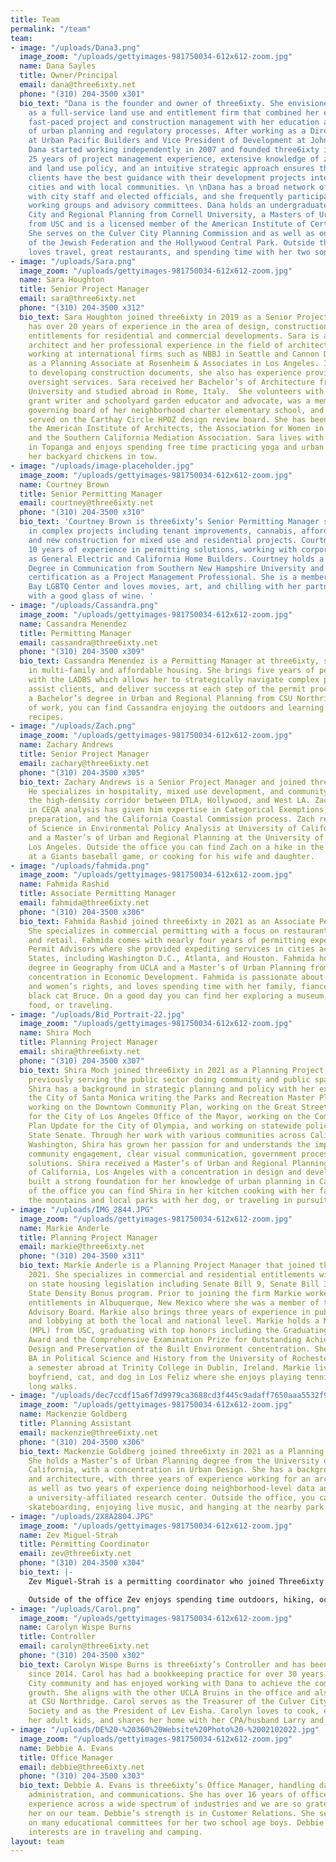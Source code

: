 ```yaml
---
title: Team
permalink: "/team"
team:
- image: "/uploads/Dana3.png"
  image_zoom: "/uploads/gettyimages-981750034-612x612-zoom.jpg"
  name: Dana Sayles
  title: Owner/Principal
  email: dana@three6ixty.net
  phone: "(310) 204-3500 x301"
  bio_text: "Dana is the founder and owner of three6ixty. She envisioned the company
    as a full-service land use and entitlement firm that combined her experience with
    fast-paced project and construction management with her education and knowledge
    of urban planning and regulatory processes. After working as a Director of Development
    at Urban Pacific Builders and Vice President of Development at John Laing Homes,
    Dana started working independently in 2007 and founded three6ixty in 2012.  Dana’s
    25 years of project management experience, extensive knowledge of zoning code
    and land use policy, and an intuitive strategic approach ensures that three6ixty
    clients have the best guidance with their development projects internally, with
    cities and with local communities. \n \nDana has a broad network of relationships
    with city staff and elected officials, and she frequently participates with policy
    working groups and advisory committees. Dana holds an undergraduate degree in
    City and Regional Planning from Cornell University, a Masters of Urban Planning
    from USC and is a licensed member of the American Institute of Certified Planners.
    She serves on the Culver City Planning Commission and as well as on the boards
    of the Jewish Federation and the Hollywood Central Park. Outside the office, Dana
    loves travel, great restaurants, and spending time with her two sons."
- image: "/uploads/Sara.png"
  image_zoom: "/uploads/gettyimages-981750034-612x612-zoom.jpg"
  name: Sara Houghton
  title: Senior Project Manager
  email: sara@three6ixty.net
  phone: "(310) 204-3500 x312"
  bio_text: Sara Houghton joined three6ixty in 2019 as a Senior Project Manager and
    has over 20 years of experience in the area of design, construction and land-use
    entitlements for residential and commercial developments. Sara is a registered
    architect and her professional experience in the field of architecture included
    working at international firms such as NBBJ in Seattle and Cannon Design, and
    as a Planning Associate at Rosenheim & Associates in Los Angeles. In addition
    to developing construction documents, she also has experience providing construction
    oversight services. Sara received her Bachelor’s of Architecture from Cornell
    University and studied abroad in Rome, Italy.  She volunteers with LAUSD as a
    grant writer and schoolyard garden educator and advocate, was a member of the
    governing board of her neighborhood charter elementary school, and previously
    served on the Carthay Circle HPOZ design review board. She has been a member of
    the American Institute of Architects, the Association for Women in Architecture,
    and the Southern California Mediation Association. Sara lives with her family
    in Topanga and enjoys spending free time practicing yoga and urban farming with
    her backyard chickens in tow.
- image: "/uploads/image-placeholder.jpg"
  image_zoom: "/uploads/gettyimages-981750034-612x612-zoom.jpg"
  name: Courtney Brown
  title: Senior Permitting Manager
  email: courtney@three6ixty.net
  phone: "(310) 204-3500 x310"
  bio_text: 'Courtney Brown is three6ixty’s Senior Permitting Manager specializing
    in complex projects including tenant improvements, cannabis, affordable housing,
    and new construction for mixed use and residential projects. Courtney brings over
    10 years of experience in permitting solutions, working with corporations such
    as General Electric and California Home Builders. Courtney holds a Bachelor’s
    Degree in Communication from Southern New Hampshire University and has a forthcoming
    certification as a Project Management Professional. She is a member of the South
    Bay LGBTQ Center and loves movies, art, and chilling with her partner and son
    with a good glass of wine. '
- image: "/uploads/Cassandra.png"
  image_zoom: "/uploads/gettyimages-981750034-612x612-zoom.jpg"
  name: Cassandra Menendez
  title: Permitting Manager
  email: cassandra@three6ixty.net
  phone: "(310) 204-3500 x309"
  bio_text: Cassandra Menendez is a Permitting Manager at three6ixty, specializing
    in multi-family and affordable housing. She brings five years of permitting experience
    with the LADBS which allows her to strategically navigate complex permitting issues,
    assist clients, and deliver success at each step of the permit process. She holds
    a Bachelor’s degree in Urban and Regional Planning from CSU Northridge. Outside
    of work, you can find Cassandra enjoying the outdoors and learning to cook new
    recipes.
- image: "/uploads/Zach.png"
  image_zoom: "/uploads/gettyimages-981750034-612x612-zoom.jpg"
  name: Zachary Andrews
  title: Senior Project Manager
  email: zachary@three6ixty.net
  phone: "(310) 204-3500 x305"
  bio_text: Zachary Andrews is a Senior Project Manager and joined three6ixty in 2015.
    He specializes in hospitality, mixed use development, and community outreach in
    the high-density corridor between DTLA, Hollywood, and West LA. Zach’s background
    in CEQA analysis has given him expertise in Categorical Exemptions, MND and EIR
    preparation, and the California Coastal Commission process. Zach received a Bachelor’s
    of Science in Environmental Policy Analysis at University of California, Davis
    and a Master’s of Urban and Regional Planning at the University of California,
    Los Angeles. Outside the office you can find Zach on a hike in the mountains,
    at a Giants baseball game, or cooking for his wife and daughter.
- image: "/uploads/fahmida.png"
  image_zoom: "/uploads/gettyimages-981750034-612x612-zoom.jpg"
  name: Fahmida Rashid
  title: Associate Permitting Manager
  email: fahmida@three6ixty.net
  phone: "(310) 204-3500 x306"
  bio_text: Fahmida Rashid joined three6ixty in 2021 as an Associate Permitting Manager.
    She specializes in commercial permitting with a focus on restaurants, office,
    and retail. Fahmida comes with nearly four years of permitting experience with
    Permit Advisors where she provided expediting services in cities across the United
    States, including Washington D.C., Atlanta, and Houston. Fahmida holds a Bachelor’s
    degree in Geography from UCLA and a Master’s of Urban Planning from USC with a
    concentration in Economic Development. Fahmida is passionate about social justice
    and women’s rights, and loves spending time with her family, fiancee, and her
    black cat Bruce. On a good day you can find her exploring a museum, enjoying good
    food, or traveling.
- image: "/uploads/Bid_Portrait-22.jpg"
  image_zoom: "/uploads/gettyimages-981750034-612x612-zoom.jpg"
  name: Shira Moch
  title: Planning Project Manager
  email: shira@three6ixty.net
  phone: "(310) 204-3500 x307"
  bio_text: Shira Moch joined three6ixty in 2021 as a Planning Project Manager I,
    previously serving the public sector doing community and public space planning.
    Shira has a background in strategic planning and policy with her experience at
    the City of Santa Monica writing the Parks and Recreation Master Plan update and
    working on the Downtown Community Plan, working on the Great Streets Initiative
    for the City of Los Angeles Office of the Mayor, working on the Comprehensive
    Plan Update for the City of Olympia, and working on statewide policy for the Washington
    State Senate. Through her work with various communities across California and
    Washington, Shira has grown her passion for and understands the importance of
    community engagement, clear visual communication, government process, and forward-thinking
    solutions. Shira received a Master’s of Urban and Regional Planning from the University
    of California, Los Angeles with a concentration in design and development, which
    built a strong foundation for her knowledge of urban planning in California. Outside
    of the office you can find Shira in her kitchen cooking with her family, enjoying
    the mountains and local parks with her dog, or traveling in pursuit of good food.
- image: "/uploads/IMG_2844.JPG"
  image_zoom: "/uploads/gettyimages-981750034-612x612-zoom.jpg"
  name: Markie Anderle
  title: Planning Project Manager
  email: markie@three6ixty.net
  phone: "(310) 204-3500 x311"
  bio_text: Markie Anderle is a Planning Project Manager that joined three6ixty in
    2021. She specializes in commercial and residential entitlements with a focus
    on state housing legislation including Senate Bill 9, Senate Bill 35, and the
    State Density Bonus program. Prior to joining the firm Markie worked on commercial
    entitlements in Albuquerque, New Mexico where she was a member of the City’s Transit
    Advisory Board. Markie also brings three years of experience in public policy
    and lobbying at both the local and national level. Markie holds a Master of Planning
    (MPL) from USC, graduating with top honors including the Graduating MPL Student
    Award and the Comprehensive Examination Prize for Outstanding Achievement in the
    Design and Preservation of the Built Environment concentration. She received her
    BA in Political Science and History from the University of Rochester, and spent
    a semester abroad at Trinity College in Dublin, Ireland. Markie lives with her
    boyfriend, cat, and dog in Los Feliz where she enjoys playing tennis and taking
    long walks.
- image: "/uploads/dec7ccdf15a6f7d9979ca3688cd3f445c9adaff7650aaa5532f92fc2129f0cb0.jpg"
  image_zoom: "/uploads/gettyimages-981750034-612x612-zoom.jpg"
  name: Mackenzie Goldberg
  title: Planning Assistant
  email: mackenzie@three6ixty.net
  phone: "(310) 204-3500 x306"
  bio_text: Mackenzie Goldberg joined three6ixty in 2021 as a Planning Assistant.
    She holds a Master’s of Urban Planning degree from the University of Southern
    California, with a concentration in Urban Design. She has a background in design
    and architecture, with three years of experience working for an architecture publication,
    as well as two years of experience doing neighborhood-level data analysis for
    a university-affiliated research center. Outside the office, you can find Mackenzie
    skateboarding, enjoying live music, and hanging at the nearby park.
- image: "/uploads/2X8A2804.JPG"
  image_zoom: "/uploads/gettyimages-981750034-612x612-zoom.jpg"
  name: Zev Miguel-Strah
  title: Permitting Coordinator
  email: zev@three6ixty.net
  phone: "(310) 204-3500 x304"
  bio_text: |-
    Zev Miguel-Strah is a permitting coordinator who joined Three6ixty in October of 2021. Before Three6ixty, Zev was working as a project coordinator for Redcar Properties, a commercial development group based out of Santa Monica, CA. Zev attended NYU’s, Gallatin School of Individualized Study, and Perdue University where he plans to finish his degree.

    Outside of the office Zev enjoys spending time outdoors, hiking, ocean swimming and spending time with his wife and their two cats.
- image: "/uploads/Carol.png"
  image_zoom: "/uploads/gettyimages-981750034-612x612-zoom.jpg"
  name: Carolyn Wispe Burns
  title: Controller
  email: carolyn@three6ixty.net
  phone: "(310) 204-3500 x302"
  bio_text: Carolyn Wispe Burns is three6ixty’s Controller and has been with the firm
    since 2014. Carol has had a bookkeeping practice for over 30 years in the Culver
    City community and has enjoyed working with Dana to achieve the company’s dynamic
    growth. She aligns with the other UCLA Bruins in the office and also studied accounting
    at CSU Northridge. Carol serves as the Treasurer of the Culver City Historical
    Society and as the President of Lev Eisha. Carolyn loves to cook, especially with
    her adult kids, and shares her home with her CPA/husband Larry and her dog Hazel.
- image: "/uploads/DE%20-%20360%20Website%20Photo%20-%2002102022.jpg"
  image_zoom: "/uploads/gettyimages-981750034-612x612-zoom.jpg"
  name: Debbie A. Evans
  title: Office Manager
  email: debbie@three6ixty.net
  phone: "(310) 204-3500 x303"
  bio_text: Debbie A. Evans is three6ixty’s Office Manager, handling daily operations,
    administration, and communications. She has over 16 years of office management
    experience across a wide spectrum of industries and we are so grateful to have
    her on our team. Debbie’s strength is in Customer Relations. She served/serves
    on many educational committees for her two school age boys. Debbie and her families
    interests are in traveling and camping.
layout: team
---
```


